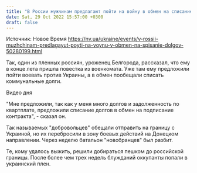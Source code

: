 ```yaml
---
title: "В России мужчинам предлагают пойти на войну в обмен на списание долгов — СБУ"
date: Sat, 29 Oct 2022 15:57:00 +0300
draft: false
---
```

Источник: Новое Время https://nv.ua/ukraine/events/v-rossii-muzhchinam-predlagayut-poyti-na-voynu-v-obmen-na-spisanie-dolgov-50280199.html


Так, один из пленных россиян, уроженец Белгорода, рассказал, что ему в конце лета пришла повестка из военкомата. Уже там ему предложили пойти воевать против Украины, а в обмен пообещали списать коммунальные долги.

 Видео дня   

"Мне предложили, так как у меня много долгов и задолженность по квартплате, предложили списание долгов в обмен на подписание контракта", - сказал он.

Так называемых "добровольцев" обещали отправить на границу с Украиной, но их перебросили в зону боевых действий на Донецком направлении. Через неделю батальон "новобранцев" был разбит.

Те, кому удалось выжить, решили добираться пешком до российской границы. После более чем трех недель блужданий оккупанты попали в украинский плен.
